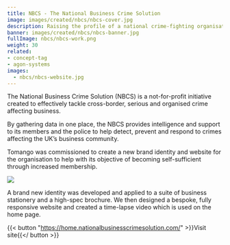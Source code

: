 ```yaml
---
title: NBCS - The National Business Crime Solution
image: images/created/nbcs/nbcs-cover.jpg
description: Raising the profile of a national crime-fighting organisation with a new brand identity and website.
banner: images/created/nbcs/nbcs-banner.jpg
fullImage: nbcs/nbcs-work.png
weight: 30
related:
- concept-tag
- agon-systems
images:
  - nbcs/nbcs-website.jpg
---
```


The National Business Crime Solution (NBCS) is a not-for-profit initiative created to effectively tackle cross-border, serious and organised crime affecting business.

By gathering data in one place, the NBCS provides intelligence and support to its members and the police to help detect, prevent and respond to crimes affecting the UK’s business community.

Tomango was commissioned to create a new brand identity and website for the organisation to help with its objective of becoming self-sufficient through increased membership.

![](images/created/nbcs/nbcs-logo.gif)

A brand new identity was developed and applied to a suite of business stationery and a high-spec brochure. We then designed a bespoke, fully responsive website and created a time-lapse video which is used on the home page.

{{< button "https://home.nationalbusinesscrimesolution.com/" >}}Visit site{{</ button >}}
